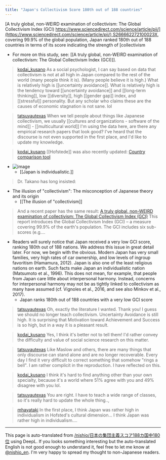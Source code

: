 ```yaml
---
title: "Japan's Collectivism Score 180th out of 188 countries"
---
```


[A truly global, non-WEIRD examination of collectivism: The Global Collectivism Index (GCI) [https://www.sciencedirect.com/science/article/pii/](https://www.sciencedirect.com/science/article/pii/) S266662272100023X](2022), covering 99.9% of the global population, Japan ranked 180th out of 188 countries in terms of its score indicating the strength of [collectivism
- For more on this study, see: [[A truly global, non-WEIRD examination of collectivism: The Global Collectivism Index (GCI)]].

> [kodai_kusano](https://twitter.com/kodai_kusano/status/1730549016457576692) As a social psychologist, I can say based on data that collectivism is not at all high in Japan compared to the rest of the world (many people think it is). (Many people believe it is high.) What is relatively high is [[uncertainty avoidance]]. What is relatively high is the tendency toward [[uncertainty avoidance]] and [[long-term thinking]], low [[diversity]], high [[gender gap]] index, and [[stressful]] personality. But any scholar who claims these are the causes of economic stagnation is not sane. lol

> [tatsuyautexas](https://twitter.com/tatsuyautexas/status/1730584327262495023) When we tell people about things like Japanese collectivism, we usually
>  [[cultures and organizations - software of the mind]]
    - [[multicultural world]]
>  I'm using the data here, are there any empirical research papers that look good? I've heard that the discourse is not even supported in the first place, and I'd like to update my knowledge.

> [kodai_kusano](https://twitter.com/kodai_kusano/status/1730594772560101725) [[Hofstede]] was also recently updated:
>  [Country comparison tool](https://www.hofstede-insights.com/country-comparison-tool?countries=china%2Cjapan%2Csouth+korea%2Cunited+states)
- ![image](https://gyazo.com/296bf1c551963dac9a8ffb11b34c5a48/thumb/1000)
    - [[Japan is individualistic.]]

>  Dr. Takano has long insisted:
- The illusion of "collectivism": The misconception of Japanese theory and its origin
    - [[The illusion of "collectivism]]

>  And a recent paper has the same result:
>  [A truly global, non-WEIRD examination of collectivism: The Global Collectivism Index (GCI)](https://www.sciencedirect.com/science/article/pii/S266662272100023X)
>  This report introduces the Global Collectivism Index (GCI) – a measure covering 99.9% of the earth's population. The GCI includes six sub-scores (e.g.…
- Readers will surely notice that Japan received a very low GCI score, ranking 180th out of 188 nations. We address this issue in great detail later. For now, we begin with the obvious. Modern Japan has very small families, very high rates of car ownership, and low levels of ingroup favoritism (Hamamura, 2012). Japan is also one of the least religious nations on earth. Such facts make Japan an individualistic nation (Matsumoto et al., 1996). This does not mean, for example, that people from Japan care little about interpersonal harmony. Instead, concerns for interpersonal harmony may not be as tightly linked to collectivism as many have assumed (cf. Vignoles et al., 2016, and see also Minkov et al., 2017).
    - Japan ranks 180th out of 188 countries with a very low GCI score

> [tatsuyautexas](https://twitter.com/tatsuyautexas/status/1730596036165439803) Oh, exactly the literature I wanted. Thank you!
>  I guess we should no longer teach collectivism.
>  Uncertainty Avoidance is still high.
>  It is surprising that Motivation toward Achievement and Success is so high, but in a way it is a pleasant result.

> [kodai_kusano](https://twitter.com/kodai_kusano/status/1730596646336049619) Yes, I think it's better not to tell them! I'd rather convey the difficulty and value of social science research on this matter.

> [tatsuyautexas](https://twitter.com/tatsuyautexas/status/1730597446609199603) Like Maslow and others, there are many things that only discourse can stand alone and are no longer recoverable.
>  Every day I find it very difficult to correct something that somehow "rings a bell". I am rather complicit in the reproduction. I have reflected on this.

> [kodai_kusano](https://twitter.com/kodai_kusano/status/1730597965612343603) I think it's hard to find anything other than your own specialty, because it's a world where 51% agree with you and 49% disagree with you lol.

> [tatsuyautexas](https://twitter.com/tatsuyautexas/status/1730598657362174178) You are right. I have to teach a wide range of classes, so it's really hard to update the whole thing..,

> [mhayataki](https://twitter.com/mhayataki/status/1730779825068200099) In the first place, I think Japan was rather high in individualism in Hofsted's cultural dimension... I think Japan was rather high in individualism....

---
This page is auto-translated from [/nishio/日本の集団主義スコア188カ国中180位](https://scrapbox.io/nishio/日本の集団主義スコア188カ国中180位) using DeepL. If you looks something interesting but the auto-translated English is not good enough to understand it, feel free to let me know at [@nishio_en](https://twitter.com/nishio_en). I'm very happy to spread my thought to non-Japanese readers.